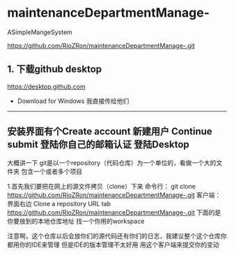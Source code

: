 # maintenanceDepartmentManage-
ASimpleMangeSystem

https://github.com/RioZRon/maintenanceDepartmentManage-.git

## 1. 下载github desktop
https://desktop.github.com
- Download for Windows
我直接传给他们
-----------------------------
安装界面有个Create account 新建用户
Continue
submit
登陆你自己的邮箱认证
登陆Desktop
-----------------------------
大概讲一下 git是以一个repository（代码仓库）为一个单位的，看做一个大的文件夹 包含一个或者多个项目

1.首先我们要把在网上的源文件拷贝（clone）下来
命令行： git clone https://github.com/RioZRon/maintenanceDepartmentManage-.git
客户端： 界面右边 Clone a repository
              URL tab
              https://github.com/RioZRon/maintenanceDepartmentManage-.git
              下面的是你要放到的本地仓库地址 找一个你用的workspace

注意啊，这个仓库以后会放你们的源代码还有你们的日志，我建议整个这个仓库你都用你的IDE来管理 但是IDE的版本管理不太好用  用这个客户端来提交你的变动




